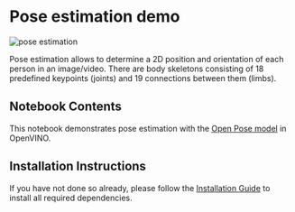 # Pose estimation demo

![pose estimation](https://user-images.githubusercontent.com/4547501/133812445-ac131787-dd6c-481b-85d4-2426868616e1.png)

Pose estimation allows to determine a 2D position and orientation of each person in an image/video. There are body skeletons consisting of 18 predefined keypoints (joints) and 19 connections between them (limbs).

## Notebook Contents

This notebook demonstrates pose estimation with the [Open Pose model](https://github.com/openvinotoolkit/open_model_zoo/tree/master/models/intel/human-pose-estimation-0001) in OpenVINO.

## Installation Instructions

If you have not done so already, please follow the [Installation Guide](../../README.md) to install all required dependencies.
